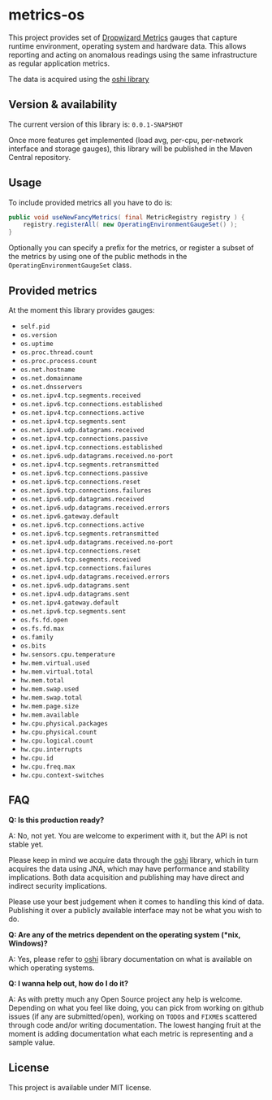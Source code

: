 # metrics-os

This project provides set of [Dropwizard Metrics](https://github.com/dropwizard/metrics) gauges that capture runtime
environment, operating system and hardware data. This allows reporting and acting on anomalous readings using the
same infrastructure as regular application metrics.

The data is acquired using the [oshi library](https://github.com/oshi/oshi) 


## Version & availability
The current version of this library is: `0.0.1-SNAPSHOT`

Once more features get implemented (load avg, per-cpu, per-network interface and storage gauges), this library
will be published in the Maven Central repository. 


## Usage
To include provided metrics all you have to do is:

```java
public void useNewFancyMetrics( final MetricRegistry registry ) {
    registry.registerAll( new OperatingEnvironmentGaugeSet() );
} 
```

Optionally you can specify a prefix for the metrics, or register a subset of the metrics by using one of the public
methods in the `OperatingEnvironmentGaugeSet` class.


## Provided metrics
At the moment this library provides gauges:

* `self.pid`
* `os.version`
* `os.uptime`
* `os.proc.thread.count`
* `os.proc.process.count`
* `os.net.hostname`
* `os.net.domainname`
* `os.net.dnsservers`
* `os.net.ipv4.tcp.segments.received`
* `os.net.ipv6.tcp.connections.established`
* `os.net.ipv4.tcp.connections.active`
* `os.net.ipv4.tcp.segments.sent`
* `os.net.ipv4.udp.datagrams.received`
* `os.net.ipv4.tcp.connections.passive`
* `os.net.ipv4.tcp.connections.established`
* `os.net.ipv6.udp.datagrams.received.no-port`
* `os.net.ipv4.tcp.segments.retransmitted`
* `os.net.ipv6.tcp.connections.passive`
* `os.net.ipv6.tcp.connections.reset`
* `os.net.ipv6.tcp.connections.failures`
* `os.net.ipv6.udp.datagrams.received`
* `os.net.ipv6.udp.datagrams.received.errors`
* `os.net.ipv6.gateway.default`
* `os.net.ipv6.tcp.connections.active`
* `os.net.ipv6.tcp.segments.retransmitted`
* `os.net.ipv4.udp.datagrams.received.no-port`
* `os.net.ipv4.tcp.connections.reset`
* `os.net.ipv6.tcp.segments.received`
* `os.net.ipv4.tcp.connections.failures`
* `os.net.ipv4.udp.datagrams.received.errors`
* `os.net.ipv6.udp.datagrams.sent`
* `os.net.ipv4.udp.datagrams.sent`
* `os.net.ipv4.gateway.default`
* `os.net.ipv6.tcp.segments.sent`
* `os.fs.fd.open`
* `os.fs.fd.max`
* `os.family`
* `os.bits`
* `hw.sensors.cpu.temperature`
* `hw.mem.virtual.used`
* `hw.mem.virtual.total`
* `hw.mem.total`
* `hw.mem.swap.used`
* `hw.mem.swap.total`
* `hw.mem.page.size`
* `hw.mem.available`
* `hw.cpu.physical.packages`
* `hw.cpu.physical.count`
* `hw.cpu.logical.count`
* `hw.cpu.interrupts`
* `hw.cpu.id`
* `hw.cpu.freq.max`
* `hw.cpu.context-switches`


## FAQ

**Q: Is this production ready?**

A: No, not yet. You are welcome to experiment with it, but the API is not stable yet. 

Please keep in mind we acquire data through the [oshi](https://github.com/oshi/oshi) library, which in turn
acquires the data using JNA, which may have performance and stability implications. Both data acquisition and
publishing may have direct and indirect security implications. 

Please use your best judgement when it comes to handling this kind of data. Publishing it over a publicly available
interface may not be what you wish to do.


**Q: Are any of the metrics dependent on the operating system (\*nix, Windows)?**

A: Yes, please refer to [oshi](https://github.com/oshi/oshi) library documentation on what is available on which 
operating systems. 


**Q: I wanna help out, how do I do it?** 

A: As with pretty much any Open Source project any help is welcome. Depending on what you feel like doing, you can
pick from working on github issues (if any are submitted/open), working on `TODO`s and `FIXME`s scattered through
code and/or writing documentation. The lowest hanging fruit at the moment is adding documentation what each metric is
representing and a sample value.


## License 

This project is available under MIT license. 

